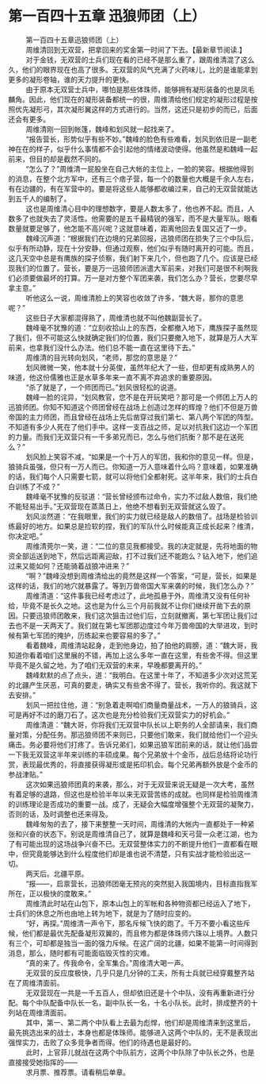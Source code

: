 <h1>第一百四十五章 迅狼师团（上）</h1>
<div id="content">&nbsp&nbsp&nbsp&nbsp&nbsp&nbsp&nbsp&nbsp
 第一百四十五章迅狼师团（上）
 <br/>&nbsp&nbsp&nbsp&nbsp&nbsp&nbsp&nbsp&nbsp
 周维清回到无双营，把拿回来的奖金第一时间了下去。【最新章节阅读.】
 <br/>&nbsp&nbsp&nbsp&nbsp&nbsp&nbsp&nbsp&nbsp
 对于金钱，无双营的士兵们现在看的已经不是那么重了，跟周维清混了这么久，他们的眼界现在也高了很多。无双营的风气充满了火药味儿，比的是谁能拿到更多的凝形卷轴，谁的天力提升的更快。
 <br/>&nbsp&nbsp&nbsp&nbsp&nbsp&nbsp&nbsp&nbsp
 由于原本无双营士兵中，哪怕是那些体珠师，能够拥有凝形装备的也是凤毛麟角。因此，他们现在的凝形装备都统一的很，周维清给他们规定的凝形过程是按照优先凝形弓，其次凝形翼这样的方式进行的。当然，这还只是初步的而已，后面还会有更多。
 <br/>&nbsp&nbsp&nbsp&nbsp&nbsp&nbsp&nbsp&nbsp
 周维清刚一回到帐篷，魏峰和划风就一起找来了。
 <br/>&nbsp&nbsp&nbsp&nbsp&nbsp&nbsp&nbsp&nbsp
 “报告营长，形势似乎有些不妙。”魏峰的脸色有些难看，划风到依旧是一副老神在在的样子，似乎什么事情都不会引起他的情绪波动使得。他虽然是和魏峰一起前来，但目的却是截然不同的。
 <br/>&nbsp&nbsp&nbsp&nbsp&nbsp&nbsp&nbsp&nbsp
 “怎么了？”周维清一屁股坐在自己大帐的主位上，一脸的笑容。根据他得到的消息，在整个北方军中，还有三个痞子营，每一个的数量也大概是千余人左右，有在边疆的，有在军营中的。要是将这些人能够都收编过来，自己的无双营就能达到五千人的编制了。
 <br/>&nbsp&nbsp&nbsp&nbsp&nbsp&nbsp&nbsp&nbsp
 这也是周维清心目中的理想数字，要是人数太多了，他也养不起。而且，人数多了也就失去了灵活性。他需要的是五千最精锐的强军，而不是大量军队。眼看数量就要足够了，他怎能不高兴呢？这就意味着，距离他回去复国又近了一步。
 <br/>&nbsp&nbsp&nbsp&nbsp&nbsp&nbsp&nbsp&nbsp
 魏峰沉声道：“根据我们在边境的兄弟回报，迅狼师团在损失了三个中队后，似乎有所动静，现在十分安静，但通过观察，他们似乎有随时离开的可能。而且，这几天空中总是有鹰族的探子侦察，我们射下来几个，但也跑了几个。应该是已经现我们的位置了。营长，要是万一迅狼师团派遣大军前来，对我们可是很不利啊我们必须要做最坏的打算。万一是对方整个军团来袭，我们怎么办？营长，您要尽早拿主意。”
 <br/>&nbsp&nbsp&nbsp&nbsp&nbsp&nbsp&nbsp&nbsp
 听他这么一说，周维清脸上的笑容也收敛了许多，“魏大哥，那你的意思呢？”
 <br/>&nbsp&nbsp&nbsp&nbsp&nbsp&nbsp&nbsp&nbsp
 这些日子大家都混得熟了，周维清也就不叫他魏副营长了。
 <br/>&nbsp&nbsp&nbsp&nbsp&nbsp&nbsp&nbsp&nbsp
 魏峰毫不犹豫的道：“立刻收拾山上的东西，全都撤入地下，鹰族探子虽然现了我们，但不可能这么快就确定我们的位置，我们只要撤入地下，就算是万人大军前来，也拿我们没什么办法。他们总不能一直在这里待下去。”
 <br/>&nbsp&nbsp&nbsp&nbsp&nbsp&nbsp&nbsp&nbsp
 周维清的目光转向划风，“老师，那您的意思是？”
 <br/>&nbsp&nbsp&nbsp&nbsp&nbsp&nbsp&nbsp&nbsp
 划风微微一笑，他本就十分英俊，虽然年纪大了一些，但却更有成熟男人的味道，他这份儒雅也正是水草多年来一直不离不弃追求的重要原因。
 <br/>&nbsp&nbsp&nbsp&nbsp&nbsp&nbsp&nbsp&nbsp
 “杀了就是了，一个师团而已。”划风很轻松的说道。
 <br/>&nbsp&nbsp&nbsp&nbsp&nbsp&nbsp&nbsp&nbsp
 魏峰一脸的诧异，“划风教官，您不是在开玩笑吧？那可是一个师团上万人的迅狼师团。你知不知道这个师团曾经在战场上创造过怎样的辉煌？他们不但是万兽帝国的主力师团，而且曾经在战场上先后凿穿过我们第七、第八两个军团的阵型。不知道有多少人死在了他们手中。这样一支百战之师，足以对抗我们这边一个军团的力量。而我们无双营只有一千多弟兄而已，怎么与他们抗衡？那不是在送死么？”
 <br/>&nbsp&nbsp&nbsp&nbsp&nbsp&nbsp&nbsp&nbsp
 划风脸上笑容不减，“如果是一个十万人的军团，我和你的意见一样。但是，狼骑兵虽强，但只有一万人而已。你知道一万人意味着什么吗？意味着，如果准确的话，我们每个人只需要七箭，就可以将他们全都射死。这半年来，我们的士兵白白训练了不成？”
 <br/>&nbsp&nbsp&nbsp&nbsp&nbsp&nbsp&nbsp&nbsp
 魏峰毫不犹豫的反驳道：“营长曾经颁布过命令，实力不过敌人数倍，我们绝不能轻易出手。”无双营现在蒸蒸日上，他绝不想看到无双营就这么毁了。
 <br/>&nbsp&nbsp&nbsp&nbsp&nbsp&nbsp&nbsp&nbsp
 划风淡然道：“在我眼里，我们的实力就已经是敌人的数倍了。战场是检验训练最好的地方。如果总是捡软的捏，我们的军队什么时候能真正成长起来？维清，你决定吧。”
 <br/>&nbsp&nbsp&nbsp&nbsp&nbsp&nbsp&nbsp&nbsp
 周维清莞尔一笑，道：“二位的意见我都接受。我的决定就是，先将地面的物资全部运送到地下，然后远距离迎敌，打不过我们还不能跑么？钻入地下，他们追过来又能如何？还能骑着战狼冲进来？”
 <br/>&nbsp&nbsp&nbsp&nbsp&nbsp&nbsp&nbsp&nbsp
 “啊？”魏峰没想到周维清给出的竟然是这样一个答案，“可是，营长，如果是这样的话，我们的地穴就暴露了。等到万兽帝国大军来袭的时候，我们怎么办？”
 <br/>&nbsp&nbsp&nbsp&nbsp&nbsp&nbsp&nbsp&nbsp
 周维清道：“这件事我已经考虑过了，此地孤悬于外，周维清又没有任何补给，毕竟不是长久之地。这也是为什么三个月前我就不让你们继续开凿下去的原因。只要迅狼师团敢来，我们这次狙击过他们后，立刻就撤离，第七军团让我们过去也不是一天两天了。我们就在第七军团那边度过今年万兽帝国的大举进攻，到时候有第七军团的掩护，历练起来也要容易的多了。”
 <br/>&nbsp&nbsp&nbsp&nbsp&nbsp&nbsp&nbsp&nbsp
 看着魏峰，周维清站起身，走到他身边，拍了拍他的肩膀，道：“魏大哥，我知道你看着咱们这里展的不错，再加上这么多年一直在这里，有些舍不得。但这里毕竟不是久留之地，为了咱们无双营的未来，早晚都要离开的。”
 <br/>&nbsp&nbsp&nbsp&nbsp&nbsp&nbsp&nbsp&nbsp
 魏峰默默的点了点头，道：“我明白。在这里十年了，不知道多少次对这荒芜的北疆产生厌恶，可真的要走，确实又有些舍不得了。营长，我听你的。我这就下去安排。”
 <br/>&nbsp&nbsp&nbsp&nbsp&nbsp&nbsp&nbsp&nbsp
 划风一把拉住他，道：“别急着走啊咱们商量商量战术，一万人的狼骑兵，这可是再好不过的磨刀石了。这次也是充分检验我们无双营实力的好机会。”
 <br/>&nbsp&nbsp&nbsp&nbsp&nbsp&nbsp&nbsp&nbsp
 周维清道：“魏大哥，你将我们无双营中队长以上职务的人全部请来，我们商量对策，分配任务。那迅狼师团不来则已，只要他们敢来，我们就给他们一个迎头痛击。务必要将他们打疼了。告诉兄弟们，如果迅狼军团前来的话，就让他们品尝一下我无双营这半年来训练的丰硕成果。每个兄弟放十个金币，战后总结将论功行赏，表现最优秀的，将直接获得凝形或是拓印机会。每个兄弟再额外放是个金币的参战津贴。”
 <br/>&nbsp&nbsp&nbsp&nbsp&nbsp&nbsp&nbsp&nbsp
 这次如果迅狼师团真的来袭，那么，对于无双营来说无疑是一次大考，虽然有着足够的退路，但这也是检验半年以来无双营苦练的成就。也同样是检验周维清的训练理论是否成功的重要一战。成了，无疑会大幅度增强整个无双营的凝聚力，否则的话，及时调整也还来得及。
 <br/>&nbsp&nbsp&nbsp&nbsp&nbsp&nbsp&nbsp&nbsp
 魏峰匆匆的去了，接下来整整一天时间，周维清的大帐内一直都处于一种紧张和兴奋的状态下。别说是周维清自己了，就算是魏峰和天弓营一众老江湖，也为了有可能出现的这场战争兴奋不已。无双营整体实力的不断提升他们一直都看在眼中，但究竟能够达到什么程度他们却是谁也说不清楚，只有实战才能检验出这一切。
 <br/>&nbsp&nbsp&nbsp&nbsp&nbsp&nbsp&nbsp&nbsp
 两天后。北疆平原。
 <br/>&nbsp&nbsp&nbsp&nbsp&nbsp&nbsp&nbsp&nbsp
 “报——，启禀营长，迅狼师团毫无预兆的突然挺入我国境内，目标直指我军所在，正以极快的度敢来。”
 <br/>&nbsp&nbsp&nbsp&nbsp&nbsp&nbsp&nbsp&nbsp
 周维清此时站在山包下，原本山包上的军帐和各种物资都已经运入了地下，士兵们的休息之所也由地上转为地下，就是为了随时应变的。
 <br/>&nbsp&nbsp&nbsp&nbsp&nbsp&nbsp&nbsp&nbsp
 “好，再探。”周维清一声令下，那名斥候飞快的跑了。千万不要小看这些斥候，他们都是最优先配备凝形双翼的，而且修为都是体珠师六珠以上境界。人数只有三个，可却都是独当一面的强力斥候。在这广阔的北疆，如果不能第一时间得到消息，那么，随时都有可能面临毁灭性的灾难。
 <br/>&nbsp&nbsp&nbsp&nbsp&nbsp&nbsp&nbsp&nbsp
 “真的来了。传我命令，全军集合。”周维清大喝一声。
 <br/>&nbsp&nbsp&nbsp&nbsp&nbsp&nbsp&nbsp&nbsp
 无双营的反应度极快，几乎只是几分钟的工夫，所有士兵就已经穿戴整齐站在了周维清面前。
 <br/>&nbsp&nbsp&nbsp&nbsp&nbsp&nbsp&nbsp&nbsp
 无双营现在一共是一千五百人，但却依旧还是十个中队，没有再重新进行分配。每个中队配备中队长一名，副中队长一名，十名小队长。此时，排成整齐的十列站在周维清面前。
 <br/>&nbsp&nbsp&nbsp&nbsp&nbsp&nbsp&nbsp&nbsp
 其中，第一、第二两个中队看上去最为彪悍，他们却是周维清来到这里后，最先挑选出来的战士，本身也都是体珠师。能够进入这两个中队的，无不是表现出强悍实力，击败了众多竞争者而得。他们的待遇也是最好的。
 <br/>&nbsp&nbsp&nbsp&nbsp&nbsp&nbsp&nbsp&nbsp
 此时，上官菲儿就战在这两个中队前方，这两个中队除了中队长之外，也是直接接受她指挥的——
 <br/>&nbsp&nbsp&nbsp&nbsp&nbsp&nbsp&nbsp&nbsp
 求月票、推荐票。请看稍后单章。
 <br/>&nbsp&nbsp&nbsp&nbsp&nbsp&nbsp&nbsp&nbsp
 <br/>&nbsp&nbsp&nbsp&nbsp&nbsp&nbsp&nbsp&nbsp
</div>
